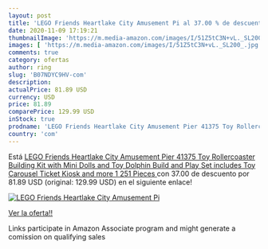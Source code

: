 ```yaml
---
layout: post
title: 'LEGO Friends Heartlake City Amusement Pi al 37.00 % de descuento'
date: 2020-11-09 17:19:21
thumbnailImage: 'https://m.media-amazon.com/images/I/51Z5tC3N+vL._SL200_.jpg'
images: [ 'https://m.media-amazon.com/images/I/51Z5tC3N+vL._SL200_.jpg' ]
comments: true
category: ofertas
author: ring
slug: 'B07NDYC9HV-com'
description:
actualPrice: 81.89 USD
currency: USD
price: 81.89
comparePrice: 129.99 USD
inStock: true
prodname: 'LEGO Friends Heartlake City Amusement Pier 41375 Toy Rollercoaster Building Kit with Mini Dolls and Toy Dolphin  Build and Play Set includes Toy Carousel  Ticket Kiosk and more  1 251 Pieces '
country: 'com'
---
```


Está [LEGO Friends Heartlake City Amusement Pier 41375 Toy Rollercoaster Building Kit with Mini Dolls and Toy Dolphin  Build and Play Set includes Toy Carousel  Ticket Kiosk and more  1 251 Pieces ](https://www.amazon.com/dp/B07NDYC9HV/?tag=tolees-20) con 37.00 de descuento por 81.89 USD (original: 129.99 USD) en el siguiente enlace!

[![LEGO Friends Heartlake City Amusement Pi](https://m.media-amazon.com/images/I/51Z5tC3N+vL._SL200_.jpg)](https://www.amazon.com/dp/B07NDYC9HV/?tag=tolees-20)

[Ver la oferta!!](https://www.amazon.com/dp/B07NDYC9HV/?tag=tolees-20)

Links participate in Amazon Associate program and might generate a comission on qualifying sales


